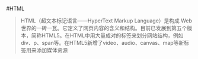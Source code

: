 #HTML
> HTML（超文本标记语言——HyperText Markup Language）是构成 Web 世界的一砖一瓦。它定义了网页内容的含义和结构。目前已发展到第五个版本，简称HTML5。在HTML中用大量成对的标签来划分网站结构，例如div、p、span等。在HTML5新增了video、audio、canvas、map等新标签用来添加媒体资源